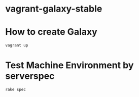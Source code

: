# vagrant-galaxy-stable

# How to create Galaxy

```
vagrant up
```


# Test Machine Environment by serverspec

```
rake spec
```
